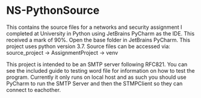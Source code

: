 # NS-PythonSource
This contains the source files for a networks and security assignment I completed at University in Python using JetBrains PyCharm as the IDE. This received a mark of 90%. 
Open the base folder in JetBrains PyCharm. This project uses python version 3.7. Source files can be accessed via:  source_project -> AssignmentProject -> venv

This project is intended to be an SMTP server following RFC821.
You can see the included guide to testing word file for information on how to test the program. Currently it only runs on local host and as such you should use PyCharm to run the SMTP Server and then the STMPClient so they can connect to eachother. 